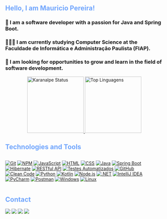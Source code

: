 <h2 style="color: #70a5fd;">Hello, I am Mauricio Pereira!</h2>

### 👷 I am a software developer with a passion for Java and Spring Boot. 
### 👨🏽‍🏫 I am currently studying Computer Science at the Faculdade de Informática e Administração Paulista (FIAP).
### 🚀 I am looking for opportunities to grow and learn in the field of software development.

<div style="display: flex; justify-content: space-around;">
    <a href="https://github.com/Mauricio-Pereira">
    <img src="https://github-readme-stats.vercel.app/api?username=Mauricio-Pereira&show_icons=true&theme=tokyonight" alt="Karanalpe Status" style="height: 180px; width: auto;">
    <img src="https://github-readme-stats.vercel.app/api/top-langs/?username=Mauricio-Pereira&layout=compact&theme=tokyonight&show_icons=true&hide=jupyter%20notebook" alt="Top Linguagens" style="height: 180px; width: auto;"> </a>
</div>



<h2 style="color: #70a5fd;">Technologies and Tools</h2>


<div style="display: flex; flex-wrap: wrap; justify-content: space-around;">

<a href="https://git-scm.com/"><img src="https://img.shields.io/badge/Git-F05032?style=flat&logo=git&logoColor=white" alt="Git"></a>
<a href="https://www.npmjs.com/"><img src="https://img.shields.io/badge/NPM-CB3837?style=flat&logo=npm&logoColor=white" alt="NPM"></a>
<a href="https://www.javascript.com/"><img src="https://img.shields.io/badge/JavaScript-F7DF1E?style=flat&logo=javascript&logoColor=black" alt="JavaScript"></a>
<a href="https://www.w3.org/html/"><img src="https://img.shields.io/badge/HTML-E34F26?style=flat&logo=html5&logoColor=white" alt="HTML"></a>
<a href="https://www.w3.org/Style/CSS/"><img src="https://img.shields.io/badge/CSS-1572B6?style=flat&logo=css3&logoColor=white" alt="CSS"></a>
<a href="https://www.java.com/"><img src="https://img.shields.io/badge/Java-007396?style=flat&logo=java&logoColor=white" alt="Java"></a>
<a href="https://spring.io/projects/spring-boot"><img src="https://img.shields.io/badge/Spring%20Boot-6DB33F?style=flat&logo=springboot&logoColor=white" alt="Spring Boot"></a>
<a href="https://hibernate.org/"><img src="https://img.shields.io/badge/Hibernate-59666C?style=flat&logo=hibernate&logoColor=white" alt="Hibernate"></a>
<a href="https://restfulapi.net/"><img src="https://img.shields.io/badge/RESTful%20API-005571?style=flat&logo=swagger&logoColor=white" alt="RESTful API"></a>
<a href="https://testing-library.com/"><img src="https://img.shields.io/badge/Automated%20Testing-4B8BBE?style=flat&logo=testing-library&logoColor=white" alt="Testes Automatizados"></a>
<a href="https://github.com/"><img src="https://img.shields.io/badge/GitHub-181717?style=flat&logo=github&logoColor=white" alt="GitHub"></a>
<a href="https://www.clean-code.com/"><img src="https://img.shields.io/badge/Clean%20Code-000000?style=flat&logo=book&logoColor=white" alt="Clean Code"></a>
<a href="https://www.python.org/"><img src="https://img.shields.io/badge/Python-3776AB?style=flat&logo=python&logoColor=white" alt="Python"></a>
<a href="https://kotlinlang.org/"><img src="https://img.shields.io/badge/Kotlin-0095D5?style=flat&logo=kotlin&logoColor=white" alt="Kotlin"></a>
<a href="https://nodejs.org/"><img src="https://img.shields.io/badge/Node.js-339933?style=flat&logo=nodedotjs&logoColor=white" alt="Node.js"></a>
<a href="https://dotnet.microsoft.com/"><img src="https://img.shields.io/badge/.NET-512BD4?style=flat&logo=.net&logoColor=white" alt=".NET"></a>
<a href="https://www.jetbrains.com/idea/"><img src="https://img.shields.io/badge/IntelliJ_IDEA-000000?style=flat&logo=intellijidea&logoColor=white" alt="IntelliJ IDEA"></a>
<a href="https://www.jetbrains.com/pycharm/"><img src="https://img.shields.io/badge/PyCharm-000000?style=flat&logo=pycharm&logoColor=white" alt="PyCharm"></a>
<a href="https://www.postman.com/"><img src="https://img.shields.io/badge/Postman-FF6C37?style=flat&logo=postman&logoColor=white" alt="Postman"></a>
<a href="https://www.microsoft.com/windows/"><img src="https://img.shields.io/badge/Windows-0078D6?style=flat&logo=windows&logoColor=white" alt="Windows"></a>
<a href="https://www.linux.org/"><img src="https://img.shields.io/badge/Linux-FCC624?style=flat&logo=linux&logoColor=black" alt="Linux"></a>

</div>

<h2 style="color: #70a5fd;"> Contact </h2>

<div> 
  <a href="https://www.youtube.com/@mauriciopereira6503" target="_blank"><img src="https://img.shields.io/badge/YouTube-FF0000?style=for-the-badge&logo=youtube&logoColor=white" target="_blank"></a>
 <a href="https://discord.gg/gHKdmZkz7V" target="_blank"><img src="https://img.shields.io/badge/Discord-7289DA?style=for-the-badge&logo=discord&logoColor=white" target="_blank"></a> 
  <a href = "mailto:mauricio.pvieira1@gmail.com"><img src="https://img.shields.io/badge/-Gmail-%23333?style=for-the-badge&logo=gmail&logoColor=white" target="_blank"></a>
  <a href="https://www.linkedin.com/in/mauriciovpereira/" target="_blank"><img src="https://img.shields.io/badge/-LinkedIn-%230077B5?style=for-the-badge&logo=linkedin&logoColor=white" target="_blank"></a> 

</div>

